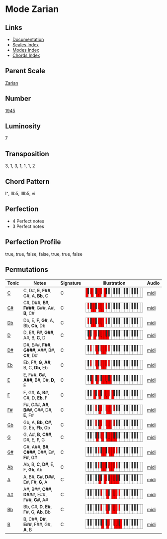 # Mode Zarian

## Links

- [Documentation](README.md)
- [Scales Index](Scales.md)
- [Modes Index](Modes.md)
- [Chords Index](Chords.md)

## Parent Scale

[Zarian](ScaleZarian.md)

## Number

[1945](https://ianring.com/musictheory/scales/1945)

## Luminosity

7

## Transposition

3, 1, 3, 1, 1, 1, 2

## Chord Pattern

I⁺, IIb5, IIIb5, vi

## Perfection

- 4 Perfect notes
- 3 Perfect notes

## Perfection Profile

true, true, false, false, true, true, false

## Permutations

| Tonic | Notes | Signature | Illustration | Audio |
|-------|-------|-----------|--------------|-------|
| [C](ModeCNaturalZarian.md) | C, D#, **E**, **F##**, G#, A, **Bb**, C | C | ![CNaturalZarian](ModeCNaturalZarian.png) | [midi](https://github.com/edipermadi/music/blob/main/docs/ModeCNaturalZarian.mid?raw=true) |
| [C#](ModeCSharpZarian.md) | C#, D##, **E#**, **F###**, G##, A#, **B**, C# | C | ![CSharpZarian](ModeCSharpZarian.png) | [midi](https://github.com/edipermadi/music/blob/main/docs/ModeCSharpZarian.mid?raw=true) |
| [Db](ModeDFlatZarian.md) | Db, E, **F**, **G#**, A, Bb, **Cb**, Db | C | ![DFlatZarian](ModeDFlatZarian.png) | [midi](https://github.com/edipermadi/music/blob/main/docs/ModeDFlatZarian.mid?raw=true) |
| [D](ModeDNaturalZarian.md) | D, E#, **F#**, **G##**, A#, B, **C**, D | C | ![DNaturalZarian](ModeDNaturalZarian.png) | [midi](https://github.com/edipermadi/music/blob/main/docs/ModeDNaturalZarian.mid?raw=true) |
| [D#](ModeDSharpZarian.md) | D#, E##, **F##**, **G###**, A##, B#, **C#**, D# | C | ![DSharpZarian](ModeDSharpZarian.png) | [midi](https://github.com/edipermadi/music/blob/main/docs/ModeDSharpZarian.mid?raw=true) |
| [Eb](ModeEFlatZarian.md) | Eb, F#, **G**, **A#**, B, C, **Db**, Eb | C | ![EFlatZarian](ModeEFlatZarian.png) | [midi](https://github.com/edipermadi/music/blob/main/docs/ModeEFlatZarian.mid?raw=true) |
| [E](ModeENaturalZarian.md) | E, F##, **G#**, **A##**, B#, C#, **D**, E | C | ![ENaturalZarian](ModeENaturalZarian.png) | [midi](https://github.com/edipermadi/music/blob/main/docs/ModeENaturalZarian.mid?raw=true) |
| [F](ModeFNaturalZarian.md) | F, G#, **A**, **B#**, C#, D, **Eb**, F | C | ![FNaturalZarian](ModeFNaturalZarian.png) | [midi](https://github.com/edipermadi/music/blob/main/docs/ModeFNaturalZarian.mid?raw=true) |
| [F#](ModeFSharpZarian.md) | F#, G##, **A#**, **B##**, C##, D#, **E**, F# | C | ![FSharpZarian](ModeFSharpZarian.png) | [midi](https://github.com/edipermadi/music/blob/main/docs/ModeFSharpZarian.mid?raw=true) |
| [Gb](ModeGFlatZarian.md) | Gb, A, **Bb**, **C#**, D, Eb, **Fb**, Gb | C | ![GFlatZarian](ModeGFlatZarian.png) | [midi](https://github.com/edipermadi/music/blob/main/docs/ModeGFlatZarian.mid?raw=true) |
| [G](ModeGNaturalZarian.md) | G, A#, **B**, **C##**, D#, E, **F**, G | C | ![GNaturalZarian](ModeGNaturalZarian.png) | [midi](https://github.com/edipermadi/music/blob/main/docs/ModeGNaturalZarian.mid?raw=true) |
| [G#](ModeGSharpZarian.md) | G#, A##, **B#**, **C###**, D##, E#, **F#**, G# | C | ![GSharpZarian](ModeGSharpZarian.png) | [midi](https://github.com/edipermadi/music/blob/main/docs/ModeGSharpZarian.mid?raw=true) |
| [Ab](ModeAFlatZarian.md) | Ab, B, **C**, **D#**, E, F, **Gb**, Ab | C | ![AFlatZarian](ModeAFlatZarian.png) | [midi](https://github.com/edipermadi/music/blob/main/docs/ModeAFlatZarian.mid?raw=true) |
| [A](ModeANaturalZarian.md) | A, B#, **C#**, **D##**, E#, F#, **G**, A | C | ![ANaturalZarian](ModeANaturalZarian.png) | [midi](https://github.com/edipermadi/music/blob/main/docs/ModeANaturalZarian.mid?raw=true) |
| [A#](ModeASharpZarian.md) | A#, B##, **C##**, **D###**, E##, F##, **G#**, A# | C | ![ASharpZarian](ModeASharpZarian.png) | [midi](https://github.com/edipermadi/music/blob/main/docs/ModeASharpZarian.mid?raw=true) |
| [Bb](ModeBFlatZarian.md) | Bb, C#, **D**, **E#**, F#, G, **Ab**, Bb | C | ![BFlatZarian](ModeBFlatZarian.png) | [midi](https://github.com/edipermadi/music/blob/main/docs/ModeBFlatZarian.mid?raw=true) |
| [B](ModeBNaturalZarian.md) | B, C##, **D#**, **E##**, F##, G#, **A**, B | C | ![BNaturalZarian](ModeBNaturalZarian.png) | [midi](https://github.com/edipermadi/music/blob/main/docs/ModeBNaturalZarian.mid?raw=true) |
